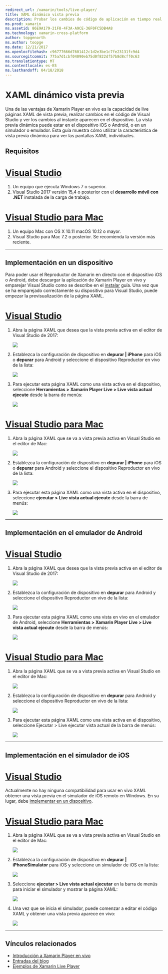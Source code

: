 ```yaml
---
redirect_url: /xamarin/tools/live-player/
title: XAML dinámico vista previa
description: Probar los cambios de código de aplicación en tiempo real en el dispositivo iOS o Android
ms.prod: xamarin
ms.assetid: 86E9A179-21F8-4F3A-A9CE-36F0FC5DB4A8
ms.technology: xamarin-cross-platform
author: topgenorth
ms.author: toopge
ms.date: 12/21/2017
ms.openlocfilehash: c96777666d7601412c1d2e3be1c7fe23131fc9d4
ms.sourcegitcommit: 775a7d1cbf04090eb75d0f822df57b8d8cff0c63
ms.translationtype: MT
ms.contentlocale: es-ES
ms.lasthandoff: 04/18/2018
---
```

# <a name="xaml-live-previewing"></a>XAML dinámico vista previa

Una de las ventajas de Xamarin Player en vivo es la capacidad de live páginas XAML de vista previa, realizar cambios en el código de Visual Studio y ver los cambios al instante aparecen en el dispositivo. La vista previa dinámica puede estar en el dispositivo iOS o Android, o en un simulador o emulador. Esta guía muestra cómo utilizar la característica de vista previa dinámica para ver las pantallas XAML individuales.

## <a name="requirements"></a>Requisitos

# <a name="visual-studiotabwindows"></a>[Visual Studio](#tab/windows)

1. Un equipo que ejecuta Windows 7 o superior.
2. Visual Studio 2017 versión 15,4 o posterior con el **desarrollo móvil con .NET** instalada de la carga de trabajo.

# <a name="visual-studio-for-mactabmacos"></a>[Visual Studio para Mac](#tab/macos)

1. Un equipo Mac con OS X 10.11 macOS 10.12 o mayor.
2. Visual Studio para Mac 7.2 o posterior. Se recomienda la versión más reciente.

-----



<a name="deploydevice" />

## <a name="deploying-to-device"></a>Implementación en un dispositivo

Para poder usar el Reproductor de Xamarin en directo con el dispositivo iOS o Android, debe descargar la aplicación de Xamarin Player en vivo y emparejar Visual Studio como se describe en el [instalar](~/tools/live-player/install.md) guía. Una vez que se ha emparejado correctamente su dispositivo para Visual Studio, puede empezar la previsualización de la página XAML. 

# <a name="visual-studiotabwindows"></a>[Visual Studio](#tab/windows)

1. Abra la página XAML que desea que la vista previa activa en el editor de Visual Studio de 2017:

    ![](live-view-images/vs-image1.png)

2. Establezca la configuración de dispositivo en **depurar | iPhone** para iOS o **depurar** para Android y seleccione el dispositivo Reproductor en vivo de la lista:

    ![](live-view-images/vs-image2.png)

3. Para ejecutar esta página XAML como una vista activa en el dispositivo, seleccione **Herramientas > Xamarin Player Live > Live vista actual ejecute** desde la barra de menús:

    ![](live-view-images/vs-image3.png)

# <a name="visual-studio-for-mactabmacos"></a>[Visual Studio para Mac](#tab/macos)

1. Abra la página XAML que se va a vista previa activa en Visual Studio en el editor de Mac:

    ![](live-view-images/image1.png)

2. Establezca la configuración de dispositivo en **depurar | iPhone** para iOS o **depurar** para Android y seleccione el dispositivo Reproductor en vivo de la lista:

    ![](live-view-images/image2.png)

3. Para ejecutar esta página XAML como una vista activa en el dispositivo, seleccione **ejecutar > Live vista actual ejecute** desde la barra de menús:

    ![](live-view-images/image3.png)

-----








## <a name="deploying-to-android-emulator"></a>Implementación en el emulador de Android

# <a name="visual-studiotabvswin"></a>[Visual Studio](#tab/vswin)

1. Abra la página XAML que desea que la vista previa activa en el editor de Visual Studio de 2017:

    ![](live-view-images/vs-image1.png)

2. Establezca la configuración de dispositivo en **depurar** para Android y seleccione el dispositivo Reproductor en vivo de la lista:

    ![](live-view-images/vs-image4.png)

3. Para ejecutar esta página XAML como una vista en vivo en el emulador de Android, seleccione **Herramientas > Xamarin Player Live > Live vista actual ejecute** desde la barra de menús:

    ![](live-view-images/vs-image3.png)

# <a name="visual-studio-for-mactabvsmac"></a>[Visual Studio para Mac](#tab/vsmac)

1. Abra la página XAML que se va a vista previa activa en Visual Studio en el editor de Mac:

    ![](live-view-images/image7.png)

2. Establezca la configuración de dispositivo en **depurar** para Android y seleccione el dispositivo Reproductor en vivo de la lista:

    ![](live-view-images/image6.png)

3. Para ejecutar esta página XAML como una vista activa en el dispositivo, seleccione Ejecutar > Live ejecutar vista actual de la barra de menús:

    ![](live-view-images/image3.png)

-----





## <a name="deploying-to-ios-simulator"></a>Implementación en el simulador de iOS

# <a name="visual-studiotabvswin"></a>[Visual Studio](#tab/vswin)

Actualmente no hay ninguna compatibilidad para usar en vivo XAML obtener una vista previa en el simulador de iOS remoto en Windows. En su lugar, debe [implementar en un dispositivo](#deploydevice).

# <a name="visual-studio-for-mactabvsmac"></a>[Visual Studio para Mac](#tab/vsmac)

1. Abra la página XAML que se va a vista previa activa en Visual Studio en el editor de Mac:

    ![](live-view-images/image1.png)

2. Establezca la configuración de dispositivo en **depurar | iPhoneSimulator** para iOS y seleccione un simulador de iOS en la lista:

    ![](live-view-images/image2.png)

3. Seleccione **ejecutar > Live vista actual ejecutar** en la barra de menús para iniciar el simulador y mostrar la página XAML:

    ![](live-view-images/image4.png)

4. Una vez que se inicia el simulador, puede comenzar a editar el código XAML y obtener una vista previa aparece en vivo:

    ![](live-view-images/image5.png)  

-----








## <a name="related-links"></a>Vínculos relacionados

- [Introducción a Xamarin Player en vivo](https://xamarin.com/live)
- [Entradas del blog](https://blog.xamarin.com/live-player/)
- [Ejemplos de Xamarin Live Player](~/tools/live-player/samples.md)
